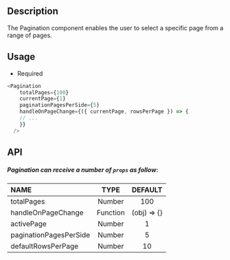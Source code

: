 ## Description

The Pagination component enables the user to select a specific page from a range of pages.

## Usage

- Required

```js
<Pagination
    totalPages={100}
    currentPage={1}
    paginationPagesPerSide={5}
    handleOnPageChange={({ currentPage, rowsPerPage }) => {
    // ...
    }}
  />
```

## API

##### Pagination can receive a number of `props` as follow:

| NAME   | TYPE | DEFAULT | 
| :---  | :---:  | :---: | 
| totalPages | Number | 100 | 
| handleOnPageChange | Function | (obj) => {}  | 
| activePage | Number | 1  | 
| paginationPagesPerSide | Number | 5 |
| defaultRowsPerPage | Number | 10 |
